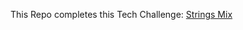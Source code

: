 This Repo completes this Tech Challenge: [Strings Mix](https://www.codewars.com/kata/5629db57620258aa9d000014)

